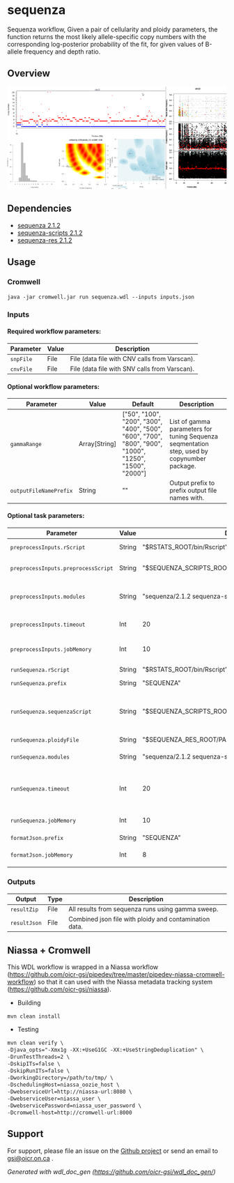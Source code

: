 # sequenza

Sequenza workflow, Given a pair of cellularity and ploidy parameters, the function returns the most likely allele-specific copy numbers with the corresponding log-posterior probability of the fit, for given values of B-allele frequency and depth ratio.

## Overview

![sequenza outputs](docs/Screenshot_Sequenza_PDFs.png)

## Dependencies

* [sequenza 2.1.2](https://sequenzatools.bitbucket.io)
* [sequenza-scripts 2.1.2](https://github.com/oicr-gsi/sequenza)
* [sequenza-res 2.1.2](http://api.gdc.cancer.gov/data/dea893cd-9189-4091-9611-e761a1d31ebe)


## Usage

### Cromwell
```
java -jar cromwell.jar run sequenza.wdl --inputs inputs.json
```

### Inputs

#### Required workflow parameters:
Parameter|Value|Description
---|---|---
`snpFile`|File|File (data file with CNV calls from Varscan).
`cnvFile`|File| File (data file with SNV calls from Varscan).


#### Optional workflow parameters:
Parameter|Value|Default|Description
---|---|---|---
`gammaRange`|Array[String]|["50", "100", "200", "300", "400", "500", "600", "700", "800", "900", "1000", "1250", "1500", "2000"]|List of gamma parameters for tuning Sequenza seqmentation step, used by copynumber package.
`outputFileNamePrefix`|String|""|Output prefix to prefix output file names with.


#### Optional task parameters:
Parameter|Value|Default|Description
---|---|---|---
`preprocessInputs.rScript`|String|"$RSTATS_ROOT/bin/Rscript"|path to Rscript
`preprocessInputs.preprocessScript`|String|"$SEQUENZA_SCRIPTS_ROOT/bin/SequenzaPreProcess_v2.2.R"|Path to the preprocessing .R script
`preprocessInputs.modules`|String|"sequenza/2.1.2 sequenza-scripts/2.1.2"|modules needed to run preprocessing step
`preprocessInputs.timeout`|Int|20|timeout for this step in Hr, default is 20
`preprocessInputs.jobMemory`|Int|10|Memory allocated for this job
`runSequenza.rScript`|String|"$RSTATS_ROOT/bin/Rscript"|Path to Rscript
`runSequenza.prefix`|String|"SEQUENZA"|
`runSequenza.sequenzaScript`|String|"$SEQUENZA_SCRIPTS_ROOT/bin/SequenzaProcess_v2.2.R"|Sequenza wrapper script, instructions for running the pipeline
`runSequenza.ploidyFile`|String|"$SEQUENZA_RES_ROOT/PANCAN_ASCAT_ploidy_prob.Rdata"|
`runSequenza.modules`|String|"sequenza/2.1.2 sequenza-scripts/2.1.2 sequenza-res/2.1.2"|Names and versions of modules
`runSequenza.timeout`|Int|20|Timeout in hours, needed to override imposed limits
`runSequenza.jobMemory`|Int|10|Memory allocated for this job
`formatJson.prefix`|String|"SEQUENZA"|
`formatJson.jobMemory`|Int|8|Memory allocated for this job


### Outputs

Output | Type | Description
---|---|---
`resultZip`|File|All results from sequenza runs using gamma sweep.
`resultJson`|File|Combined json file with ploidy and contamination data.


## Niassa + Cromwell

This WDL workflow is wrapped in a Niassa workflow (https://github.com/oicr-gsi/pipedev/tree/master/pipedev-niassa-cromwell-workflow) so that it can used with the Niassa metadata tracking system (https://github.com/oicr-gsi/niassa).

* Building
```
mvn clean install
```

* Testing
```
mvn clean verify \
-Djava_opts="-Xmx1g -XX:+UseG1GC -XX:+UseStringDeduplication" \
-DrunTestThreads=2 \
-DskipITs=false \
-DskipRunITs=false \
-DworkingDirectory=/path/to/tmp/ \
-DschedulingHost=niassa_oozie_host \
-DwebserviceUrl=http://niassa-url:8080 \
-DwebserviceUser=niassa_user \
-DwebservicePassword=niassa_user_password \
-Dcromwell-host=http://cromwell-url:8000
```

## Support

For support, please file an issue on the [Github project](https://github.com/oicr-gsi) or send an email to gsi@oicr.on.ca .

_Generated with wdl_doc_gen (https://github.com/oicr-gsi/wdl_doc_gen/)_

